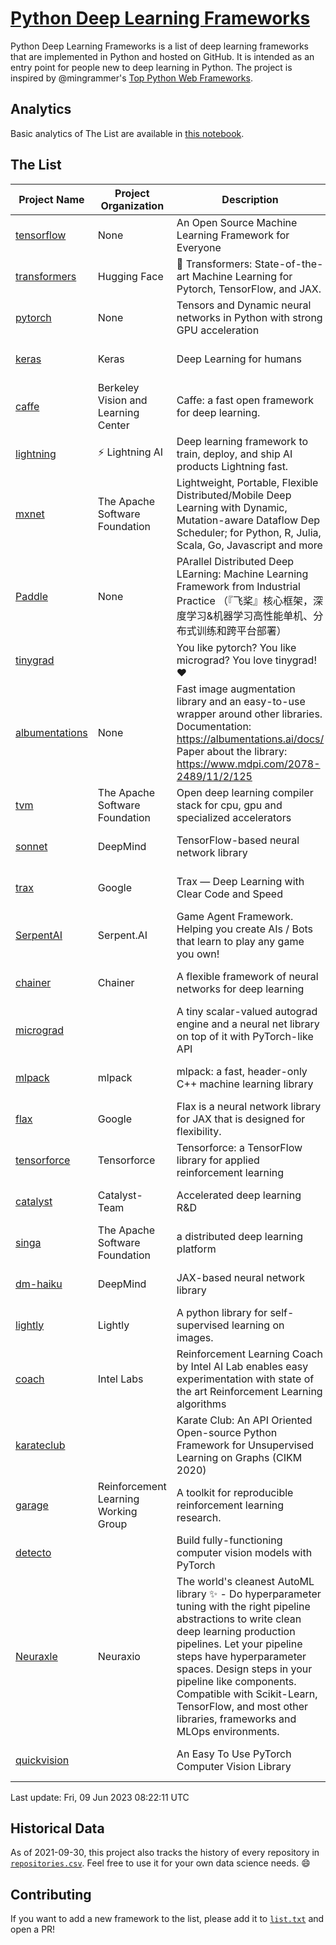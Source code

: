 # [Python Deep Learning Frameworks](https://www.github.com/shimst3r/python-deep-learning-frameworks)

Python Deep Learning Frameworks is a list of deep learning frameworks that are implemented in Python and hosted on GitHub. It is intended as an entry point for people new to deep learning in Python. The project is inspired by @mingrammer's [Top Python Web Frameworks](https://github.com/mingrammer/python-web-framework-stars).

## Analytics

Basic analytics of The List are available in [this notebook](./notebooks/development_over_time.ipynb).

## The List

| Project Name | Project Organization | Description | Stars | Forks | Open Issues | Last Commit |
| ------------ | -------------------- | ----------- | ----: | ----: | ----------: | ----------- |
| [tensorflow](https://tensorflow.org) | None | An Open Source Machine Learning Framework for Everyone | 175378 | 88433 | 2129 | 0 day(s) ago |
| [transformers](https://huggingface.co/transformers) | Hugging Face | 🤗 Transformers: State-of-the-art Machine Learning for Pytorch, TensorFlow, and JAX. | 103344 | 20873 | 758 | 0 day(s) ago |
| [pytorch](https://pytorch.org) | None | Tensors and Dynamic neural networks in Python with strong GPU acceleration | 67664 | 18540 | 12253 | 0 day(s) ago |
| [keras](http://keras.io/) | Keras | Deep Learning for humans | 58553 | 19352 | 384 | 0 day(s) ago |
| [caffe](http://caffe.berkeleyvision.org/) | Berkeley Vision and Learning Center | Caffe: a fast open framework for deep learning. | 33402 | 18994 | 1180 | 0 day(s) ago |
| [lightning](https://lightning.ai) | ⚡️ Lightning AI  | Deep learning framework to train, deploy, and ship AI products Lightning fast. | 23622 | 2927 | 704 | 0 day(s) ago |
| [mxnet](https://mxnet.apache.org) | The Apache Software Foundation | Lightweight, Portable, Flexible Distributed/Mobile Deep Learning with Dynamic, Mutation-aware Dataflow Dep Scheduler; for Python, R, Julia, Scala, Go, Javascript and more | 20423 | 6876 | 1997 | 0 day(s) ago |
| [Paddle](http://www.paddlepaddle.org/) | None | PArallel Distributed Deep LEarning: Machine Learning Framework from Industrial Practice （『飞桨』核心框架，深度学习&机器学习高性能单机、分布式训练和跨平台部署） | 20376 | 5185 | 1986 | 0 day(s) ago |
| [tinygrad](https://github.com/geohot/tinygrad) |  | You like pytorch? You like micrograd? You love tinygrad! ❤️  | 13922 | 1372 | 58 | 0 day(s) ago |
| [albumentations](https://albumentations.ai) | None | Fast image augmentation library and an easy-to-use wrapper around other libraries. Documentation:  https://albumentations.ai/docs/ Paper about the library: https://www.mdpi.com/2078-2489/11/2/125 | 12109 | 1515 | 369 | 0 day(s) ago |
| [tvm](https://tvm.apache.org/) | The Apache Software Foundation | Open deep learning compiler stack for cpu, gpu and specialized accelerators | 9838 | 3064 | 681 | 0 day(s) ago |
| [sonnet](https://sonnet.dev/) | DeepMind | TensorFlow-based neural network library | 9570 | 1358 | 34 | 2 day(s) ago |
| [trax](https://github.com/google/trax) | Google | Trax — Deep Learning with Clear Code and Speed | 7565 | 791 | 107 | 1 day(s) ago |
| [SerpentAI](http://serpent.ai) | Serpent.AI | Game Agent Framework. Helping you create AIs / Bots that learn to play any game you own! | 6507 | 771 | 2 | 2 day(s) ago |
| [chainer](https://chainer.org) | Chainer | A flexible framework of neural networks for deep learning | 5804 | 1389 | 12 | 1 day(s) ago |
| [micrograd](https://github.com/karpathy/micrograd) |  | A tiny scalar-valued autograd engine and a neural net library on top of it with PyTorch-like API | 5227 | 622 | 24 | 0 day(s) ago |
| [mlpack](https://www.mlpack.org/) | mlpack | mlpack: a fast, header-only C++ machine learning library | 4427 | 1503 | 34 | 2 day(s) ago |
| [flax](https://flax.readthedocs.io) | Google | Flax is a neural network library for JAX that is designed for flexibility. | 4391 | 505 | 152 | 0 day(s) ago |
| [tensorforce](https://github.com/tensorforce/tensorforce) | Tensorforce | Tensorforce: a TensorFlow library for applied reinforcement learning | 3237 | 540 | 35 | 6 day(s) ago |
| [catalyst](https://catalyst-team.com) | Catalyst-Team | Accelerated deep learning R&D | 3131 | 400 | 6 | 0 day(s) ago |
| [singa](https://github.com/apache/singa) | The Apache Software Foundation | a distributed deep learning platform | 2836 | 987 | 51 | 1 day(s) ago |
| [dm-haiku](https://dm-haiku.readthedocs.io) | DeepMind | JAX-based neural network library | 2503 | 209 | 99 | 0 day(s) ago |
| [lightly](https://docs.lightly.ai/self-supervised-learning/) | Lightly | A python library for self-supervised learning on images. | 2345 | 201 | 85 | 0 day(s) ago |
| [coach](https://intellabs.github.io/coach/) | Intel Labs | Reinforcement Learning Coach by Intel AI Lab enables easy experimentation with state of the art Reinforcement Learning algorithms | 2248 | 449 | 90 | 4 day(s) ago |
| [karateclub](https://karateclub.readthedocs.io) |  | Karate Club: An API Oriented Open-source Python Framework for Unsupervised Learning on Graphs (CIKM 2020) | 1911 | 231 | 4 | 0 day(s) ago |
| [garage](https://github.com/rlworkgroup/garage) | Reinforcement Learning Working Group | A toolkit for reproducible reinforcement learning research. | 1694 | 292 | 232 | 3 day(s) ago |
| [detecto](https://detecto.readthedocs.io/) |  | Build fully-functioning computer vision models with PyTorch | 593 | 105 | 44 | 2 day(s) ago |
| [Neuraxle](https://www.neuraxle.org/) | Neuraxio | The world's cleanest AutoML library ✨ - Do hyperparameter tuning with the right pipeline abstractions to write clean deep learning production pipelines. Let your pipeline steps have hyperparameter spaces. Design steps in your pipeline like components. Compatible with Scikit-Learn, TensorFlow, and most other libraries, frameworks and MLOps environments. | 568 | 59 | 38 | 11 day(s) ago |
| [quickvision](https://github.com/oke-aditya/quickvision) |  | An Easy To Use PyTorch Computer Vision Library | 50 | 5 | 19 | 23 day(s) ago |

Last update: Fri, 09 Jun 2023 08:22:11 UTC

## Historical Data

As of 2021-09-30, this project also tracks the history of every repository in [`repositories.csv`](./repositories.csv). Feel free to use it for your own data science needs. :smile:

## Contributing

If you want to add a new framework to the list, please add it to [`list.txt`](./python-deep-learning-frameworks/list.txt) and open a PR!